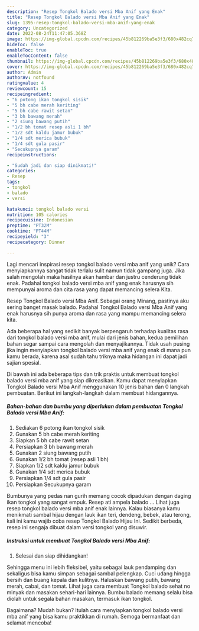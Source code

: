 ```yaml
---
description: "Resep Tongkol Balado versi Mba Anif yang Enak"
title: "Resep Tongkol Balado versi Mba Anif yang Enak"
slug: 1395-resep-tongkol-balado-versi-mba-anif-yang-enak
category: Uncategorized
date: 2022-08-24T11:47:05.368Z
image: https://img-global.cpcdn.com/recipes/45b812269ba5e3f3/680x482cq70/tongkol-balado-versi-mba-anif-foto-resep-utama.jpg
hideToc: false
enableToc: true
enableTocContent: false
thumbnail: https://img-global.cpcdn.com/recipes/45b812269ba5e3f3/680x482cq70/tongkol-balado-versi-mba-anif-foto-resep-utama.jpg
cover: https://img-global.cpcdn.com/recipes/45b812269ba5e3f3/680x482cq70/tongkol-balado-versi-mba-anif-foto-resep-utama.jpg
author: Admin
authorAv: notfound
ratingvalue: 4
reviewcount: 15
recipeingredient:
- "6 potong ikan tongkol sisik"
- "5 bh cabe merah keriting"
- "5 bh cabe rawit setan"
- "3 bh bawang merah"
- "2 siung bawang putih"
- "1/2 bh tomat resep asli 1 bh"
- "1/2 sdt kaldu jamur bubuk"
- "1/4 sdt merica bubuk"
- "1/4 sdt gula pasir"
- "Secukupnya garam"
recipeinstructions:

- "Sudah jadi dan siap dinikmati!"
categories:
- Resep
tags:
- tongkol
- balado
- versi

katakunci: tongkol balado versi 
nutrition: 105 calories
recipecuisine: Indonesian
preptime: "PT32M"
cooktime: "PT44M"
recipeyield: "3"
recipecategory: Dinner

---
```





Lagi mencari inspirasi resep tongkol balado versi mba anif yang unik? Cara menyiapkannya sangat tidak terlalu sulit namun tidak gampang juga. Jika salah mengolah maka hasilnya akan hambar dan justru cenderung tidak enak. Padahal tongkol balado versi mba anif yang enak harusnya sih mempunyai aroma dan cita rasa yang dapat memancing selera Kita.





Resep Tongkol Balado versi Mba Anif. Sebagai orang Minang, pastinya aku sering banget masak balado. Padahal Tongkol Balado versi Mba Anif yang enak harusnya sih punya aroma dan rasa yang mampu memancing selera kita.

Ada beberapa hal yang sedikit banyak berpengaruh terhadap kualitas rasa dari tongkol balado versi mba anif, mulai dari jenis bahan, kedua pemilihan bahan segar sampai cara mengolah dan menyajikannya. Tidak usah pusing jika ingin menyiapkan tongkol balado versi mba anif yang enak di mana pun kamu berada, karena asal sudah tahu triknya maka hidangan ini dapat jadi sajian spesial.






Di bawah ini ada beberapa tips dan trik praktis untuk membuat tongkol balado versi mba anif yang siap dikreasikan. Kamu dapat menyiapkan Tongkol Balado versi Mba Anif menggunakan 10 jenis bahan dan 0 langkah pembuatan. Berikut ini langkah-langkah dalam membuat hidangannya.

<!--inarticleads1-->

##### Bahan-bahan dan bumbu yang diperlukan dalam pembuatan Tongkol Balado versi Mba Anif:

1. Sediakan 6 potong ikan tongkol sisik
1. Gunakan 5 bh cabe merah keriting
1. Siapkan 5 bh cabe rawit setan
1. Persiapkan 3 bh bawang merah
1. Gunakan 2 siung bawang putih
1. Gunakan 1/2 bh tomat (resep asli 1 bh)
1. Siapkan 1/2 sdt kaldu jamur bubuk
1. Gunakan 1/4 sdt merica bubuk
1. Persiapkan 1/4 sdt gula pasir
1. Persiapkan Secukupnya garam


Bumbunya yang pedas nan gurih memang cocok dipadukan dengan daging ikan tongkol yang sangat empuk. Resep ati ampela balado … Lihat juga resep tongkol balado versi mba anif enak lainnya. Kalau biasanya kamu menikmati sambal hijau dengan lauk ikan teri, dendeng, bebek, atau terong, kali ini kamu wajib coba resep Tongkol Balado Hijau Ini. Sedikit berbeda, resep ini sengaja dibuat dalam versi tongkol yang disuwir. 

<!--inarticleads2-->

##### Instruksi untuk membuat Tongkol Balado versi Mba Anif:


1. Selesai dan siap dihidangkan!

Sehingga menu ini lebih fleksibel, yaitu sebagai lauk pendamping dan sekaligus bisa kamu simpan sebagai sambal pelengkap. Cuci udang hingga bersih dan buang kepala dan kulitnya. Haluskan bawang putih, bawang merah, cabai, dan tomat. Lihat juga cara membuat Tongkol balado sehat no minyak dan masakan sehari-hari lainnya. Bumbu balado memang selalu bisa diolah untuk segala bahan masakan, termasuk ikan tongkol. 

Bagaimana? Mudah bukan? Itulah cara menyiapkan tongkol balado versi mba anif yang bisa kamu praktikkan di rumah. Semoga bermanfaat dan selamat mencoba!
